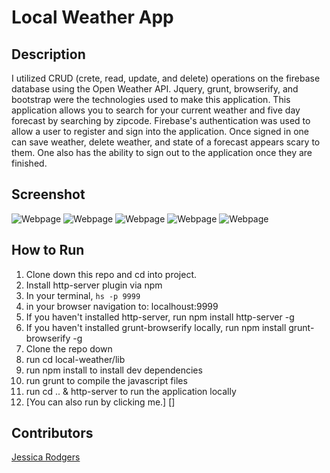 # Local Weather App

## Description
 I utilized CRUD (crete, read, update, and delete) operations on the firebase database using the Open Weather API. Jquery, grunt, browserify, and bootstrap were the technologies used to make this application. This application allows you to search for your current weather and five day forecast by searching by zipcode. Firebase's authentication was used to allow a user to register and sign into the application. Once signed in one can save weather, delete weather, and state of a forecast appears scary to them. One also has the ability to sign out to the application once they are finished.

## Screenshot
![Webpage]()
![Webpage]()
![Webpage]()
![Webpage]()
![Webpage]()


## How to Run
1. Clone down this repo and cd into project.
1. Install http-server plugin via npm
1. In your terminal, ``` hs -p 9999 ```
1. in your browser navigation to: localhoust:9999
1. If you haven't installed http-server, run npm install http-server -g
1. If you haven't installed grunt-browserify locally, run npm install grunt-browserify -g
1. Clone the repo down
1. run cd local-weather/lib
1. run npm install to install dev dependencies
1. run grunt to compile the javascript files
1. run cd .. & http-server to run the application locally
1. [You can also run by clicking me.] []


## Contributors
[Jessica Rodgers](https://github.com/jessrod11)